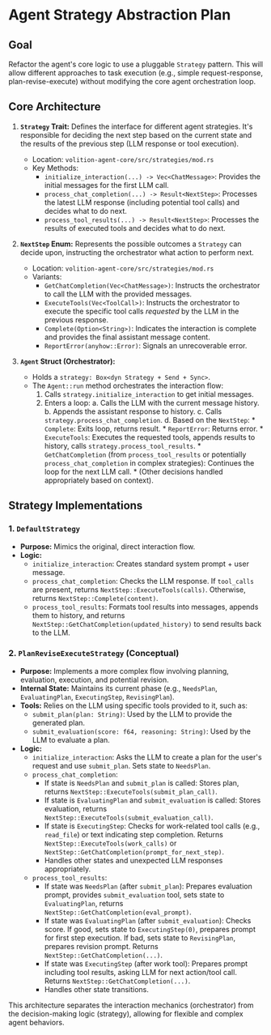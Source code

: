 # Agent Strategy Abstraction Plan

## Goal

Refactor the agent's core logic to use a pluggable `Strategy` pattern. This will allow different approaches to task execution (e.g., simple request-response, plan-revise-execute) without modifying the core agent orchestration loop.

## Core Architecture

1.  **`Strategy` Trait:** Defines the interface for different agent strategies. It's responsible for deciding the next step based on the current state and the results of the previous step (LLM response or tool execution).
    *   Location: `volition-agent-core/src/strategies/mod.rs`
    *   Key Methods:
        *   `initialize_interaction(...) -> Vec<ChatMessage>`: Provides the initial messages for the first LLM call.
        *   `process_chat_completion(...) -> Result<NextStep>`: Processes the latest LLM response (including potential tool calls) and decides what to do next.
        *   `process_tool_results(...) -> Result<NextStep>`: Processes the results of executed tools and decides what to do next.

2.  **`NextStep` Enum:** Represents the possible outcomes a `Strategy` can decide upon, instructing the orchestrator what action to perform next.
    *   Location: `volition-agent-core/src/strategies/mod.rs`
    *   Variants:
        *   `GetChatCompletion(Vec<ChatMessage>)`: Instructs the orchestrator to call the LLM with the provided messages.
        *   `ExecuteTools(Vec<ToolCall>)`: Instructs the orchestrator to execute the specific tool calls *requested* by the LLM in the previous response.
        *   `Complete(Option<String>)`: Indicates the interaction is complete and provides the final assistant message content.
        *   `ReportError(anyhow::Error)`: Signals an unrecoverable error.

3.  **`Agent` Struct (Orchestrator):**
    *   Holds a `strategy: Box<dyn Strategy + Send + Sync>`.
    *   The `Agent::run` method orchestrates the interaction flow:
        1. Calls `strategy.initialize_interaction` to get initial messages.
        2. Enters a loop:
            a. Calls the LLM with the current message history.
            b. Appends the assistant response to history.
            c. Calls `strategy.process_chat_completion`.
            d. Based on the `NextStep`:
                *   `Complete`: Exits loop, returns result.
                *   `ReportError`: Returns error.
                *   `ExecuteTools`: Executes the requested tools, appends results to history, calls `strategy.process_tool_results`.
                *   `GetChatCompletion` (from `process_tool_results` or potentially `process_chat_completion` in complex strategies): Continues the loop for the next LLM call.
                *   (Other decisions handled appropriately based on context).

## Strategy Implementations

### 1. `DefaultStrategy`

*   **Purpose:** Mimics the original, direct interaction flow.
*   **Logic:**
    *   `initialize_interaction`: Creates standard system prompt + user message.
    *   `process_chat_completion`: Checks the LLM response. If `tool_calls` are present, returns `NextStep::ExecuteTools(calls)`. Otherwise, returns `NextStep::Complete(content)`.
    *   `process_tool_results`: Formats tool results into messages, appends them to history, and returns `NextStep::GetChatCompletion(updated_history)` to send results back to the LLM.

### 2. `PlanReviseExecuteStrategy` (Conceptual)

*   **Purpose:** Implements a more complex flow involving planning, evaluation, execution, and potential revision.
*   **Internal State:** Maintains its current phase (e.g., `NeedsPlan`, `EvaluatingPlan`, `ExecutingStep`, `RevisingPlan`).
*   **Tools:** Relies on the LLM using specific tools provided to it, such as:
    *   `submit_plan(plan: String)`: Used by the LLM to provide the generated plan.
    *   `submit_evaluation(score: f64, reasoning: String)`: Used by the LLM to evaluate a plan.
*   **Logic:**
    *   `initialize_interaction`: Asks the LLM to create a plan for the user's request and use `submit_plan`. Sets state to `NeedsPlan`.
    *   `process_chat_completion`:
        *   If state is `NeedsPlan` and `submit_plan` is called: Stores plan, returns `NextStep::ExecuteTools(submit_plan_call)`.
        *   If state is `EvaluatingPlan` and `submit_evaluation` is called: Stores evaluation, returns `NextStep::ExecuteTools(submit_evaluation_call)`.
        *   If state is `ExecutingStep`: Checks for work-related tool calls (e.g., `read_file`) or text indicating step completion. Returns `NextStep::ExecuteTools(work_calls)` or `NextStep::GetChatCompletion(prompt_for_next_step)`.
        *   Handles other states and unexpected LLM responses appropriately.
    *   `process_tool_results`:
        *   If state was `NeedsPlan` (after `submit_plan`): Prepares evaluation prompt, provides `submit_evaluation` tool, sets state to `EvaluatingPlan`, returns `NextStep::GetChatCompletion(eval_prompt)`.
        *   If state was `EvaluatingPlan` (after `submit_evaluation`): Checks score. If good, sets state to `ExecutingStep(0)`, prepares prompt for first step execution. If bad, sets state to `RevisingPlan`, prepares revision prompt. Returns `NextStep::GetChatCompletion(...)`.
        *   If state was `ExecutingStep` (after work tool): Prepares prompt including tool results, asking LLM for next action/tool call. Returns `NextStep::GetChatCompletion(...)`.
        *   Handles other state transitions.

This architecture separates the interaction mechanics (orchestrator) from the decision-making logic (strategy), allowing for flexible and complex agent behaviors.
